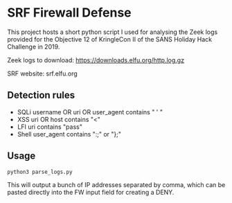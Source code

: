 # SRF Firewall Defense

This project hosts a short python script I used for analysing the Zeek logs provided for the Objective 12 of KringleCon II of the SANS Holiday Hack Challenge in 2019.

Zeek logs to download: https://downloads.elfu.org/http.log.gz

SRF website: srf.elfu.org

## Detection rules

* SQLi username OR uri OR user_agent contains " ' "
* XSS uri OR host contains "<"
* LFI uri contains "pass"
* Shell user_agent contains ":;" or "};"

## Usage

```python
python3 parse_logs.py
```

This will output a bunch of IP addresses separated by comma, which can be pasted directly into the FW input field for creating a DENY.
